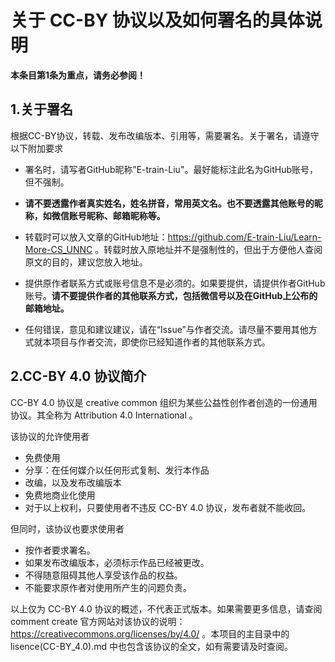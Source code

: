 关于 CC-BY 协议以及如何署名的具体说明
 ====================================================

**本条目第1条为重点，请务必参阅！**

1.关于署名
----------------------------------------------------

根据CC-BY协议，转载、发布改编版本、引用等，需要署名。关于署名，请遵守以下附加要求

+ 署名时，请写者GitHub昵称”E-train-Liu"。最好能标注此名为GitHub账号，但不强制。

+ **请不要透露作者真实姓名，姓名拼音，常用英文名。也不要透露其他账号的昵称，如微信账号昵称、邮箱昵称等。**

+ 转载时可以放入文章的GitHub地址：https://github.com/E-train-Liu/Learn-More-CS_UNNC 。转载时放入原地址并不是强制性的，但出于方便他人查阅原文的目的，建议您放入地址。

+ 提供原作者联系方式或账号信息不是必须的。如果要提供，请提供作者GitHub账号。**请不要提供作者的其他联系方式，包括微信号以及在GitHub上公布的邮箱地址。**

+ 任何错误，意见和建议建议，请在“Issue”与作者交流。请尽量不要用其他方式就本项目与作者交流，即使你已经知道作者的其他联系方式。

2.CC-BY 4.0 协议简介
---------------------------------------------------

CC-BY 4.0 协议是 creative common 组织为某些公益性创作者创造的一份通用协议。其全称为 Attribution 4.0 International 。

该协议的允许使用者
+ 免费使用
+ 分享：在任何媒介以任何形式复制、发行本作品
+ 改编，以及发布改编版本
+ 免费地商业化使用
+ 对于以上权利，只要使用者不违反 CC-BY 4.0 协议，发布者就不能收回。

但同时，该协议也要求使用者
+ 按作者要求署名。
+ 如果发布改编版本，必须标示作品已经被更改。
+ 不得随意阻碍其他人享受该作品的权益。
+ 不能要求原作者对使用所产生的问题负责。

以上仅为 CC-BY 4.0 协议的概述，不代表正式版本。如果需要更多信息，请查阅 comment create 官方网站对该协议的说明：https://creativecommons.org/licenses/by/4.0/ 。本项目的主目录中的 lisence(CC-BY_4.0).md 中也包含该协议的全文，如有需要请及时查阅。
